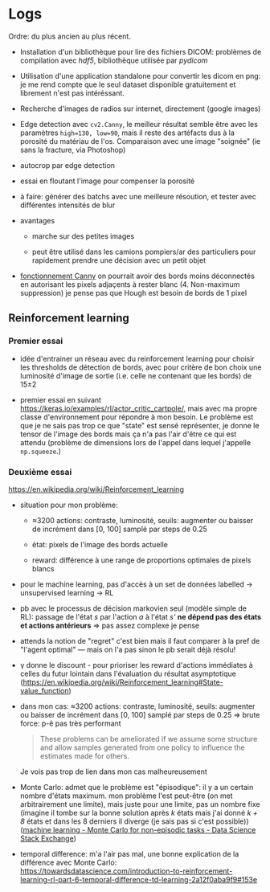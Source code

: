 # Logs

Ordre: du plus ancien au plus récent.

- Installation d'un bibliothèque pour lire des fichiers DICOM: problèmes de compilation avec _hdf5_, bibliothèque utilisée par _pydicom_

- Utilisation d'une application standalone pour convertir les dicom en png: je me rend compte que le seul dataset disponible gratuitement et librement n'est pas intéréssant.

- Recherche d'images de radios sur internet, directement (google images)

- Edge detection avec `cv2.Canny`, le meilleur résultat semble être avec les paramètres `high=130, low=90`, mais il reste des artéfacts dus à la porosité du matériau de l'os. Comparaison avec une image "soignée" (ie sans la fracture, via Photoshop)

- autocrop par edge detection

- essai en floutant l'image pour compenser la porosité

- à faire: générer des batchs avec une meilleure résoution, et tester avec différentes intensités de blur

- avantages
  
  - marche sur des petites images
  
  - peut être utilisé dans les camions pompiers/ar des particuliers pour rapidement prendre une décision avec un petit objet

- [fonctionnement Canny](https://docs.opencv.org/3.4/da/d22/tutorial_py_canny.html) on pourrait avoir des bords moins déconnectés en autorisant les pixels adjaçents à rester blanc (4. Non-maximum suppression)
    je pense pas que Hough est besoin de bords de 1 pixel

## Reinforcement learning

### Premier essai

- idée d'entrainer un réseau avec du reinforcement learning pour choisir les thresholds de détection de bords, avec pour critère de bon choix une luminosité d'image de sortie (i.e. celle ne contenant que les bords) de 15±2

- premier essai en suivant https://keras.io/examples/rl/actor_critic_cartpole/, mais avec
  ma propre classe d'environnement pour répondre à mon besoin. Le problème est que je ne sais pas trop ce que "state" est sensé représenter, je donne le tensor de l'image des bords mais 
  ça n'a pas l'air d'être ce qui est attendu (problème de dimensions lors de l'appel dans lequel j'appelle `np.squeeze`.)

### Deuxième essai

https://en.wikipedia.org/wiki/Reinforcement_learning

- situation pour mon problème:
  
  - ≈3200 actions: contraste, luminosité, seuils: augmenter ou baisser de incrément dans [0, 100] samplé par steps de 0.25
  
  - état: pixels de l'image des bords actuelle
  
  - reward: différence à une range de proportions optimales de pixels blancs

- pour le machine learning, pas d'accès à un set de données labelled -> unsupervised learning -> RL

- pb avec le processus de décision markovien seul (modèle simple de RL): passage de l'état _s_ par l'action _a_ à l'état _s'_ **ne dépend pas des états et actions antérieurs** => pas assez complexe je pense

- attends la notion de "regret" c'est bien mais il faut comparer à la pref de "l'agent optimal" — mais on l'a pas sinon le pb serait déjà résolu!

- γ donne le discount - pour prioriser les reward d'actions immédiates à celles du futur lointain dans l'évaluation du résultat asymptotique (https://en.wikipedia.org/wiki/Reinforcement_learning#State-value_function)

- dans mon cas: ≈3200 actions: contraste, luminosité, seuils: augmenter ou baisser de incrément dans [0, 100] samplé par steps de 0.25 => brute force: p-ê pas très performant
  
  > These problems can be ameliorated if we assume some structure and allow samples generated from one policy to influence the estimates made for others. 
  
    Je vois pas trop de lien dans mon cas malheureusement

- Monte Carlo: admet que le problème est "épisodique": il y a un certain nombre d'états maximum. mon problème l'est peut-être (on met arbitrairement une limite), mais juste pour une limite, pas un nombre fixe (imagine il tombe sur la bonne solution après _k_ états mais j'ai donné _k + 8_ états et dans les 8 derniers il diverge (je sais pas si c'est possible)) ([machine learning - Monte Carlo for non-episodic tasks - Data Science Stack Exchange](https://datascience.stackexchange.com/questions/77787/monte-carlo-for-non-episodic-tasks))

- temporal difference: m'a l'air pas mal, une bonne explication de la différence avec Monte Carlo: https://towardsdatascience.com/introduction-to-reinforcement-learning-rl-part-6-temporal-difference-td-learning-2a12f0aba9f9#153e
